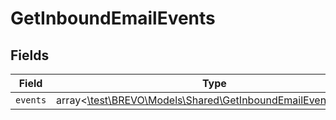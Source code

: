 # GetInboundEmailEvents


## Fields

| Field                                                                                                              | Type                                                                                                               | Required                                                                                                           | Description                                                                                                        |
| ------------------------------------------------------------------------------------------------------------------ | ------------------------------------------------------------------------------------------------------------------ | ------------------------------------------------------------------------------------------------------------------ | ------------------------------------------------------------------------------------------------------------------ |
| `events`                                                                                                           | array<[\test\BREVO\Models\Shared\GetInboundEmailEventsEvents](../../Models/Shared/GetInboundEmailEventsEvents.md)> | :heavy_minus_sign:                                                                                                 | N/A                                                                                                                |